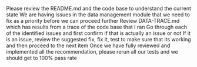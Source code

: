 Please review the README.md and the code base to understand the current state
We are having issues in the data management module that we need to fix as a priority before we can proceed further
Review DATA-TRACE.md which has results from a trace of the code base that I ran
Go through each of the identified issues and first confirm if that is actually an issue or not
If it is an issue, review the suggested fix, fix it, test to make sure that its working and then proceed to the next item
Once we have fully reviewed and implemented all the recommendation, please rerun all our tests and we should get to 100% pass rate